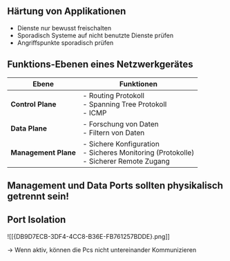 
## Härtung von Applikationen
- Dienste nur bewusst freischalten
- Sporadisch Systeme auf nicht benutzte Dienste prüfen
- Angriffspunkte sporadisch prüfen

## Funktions-Ebenen eines Netzwerkgerätes

| Ebene            | Funktionen                                                                 |
|------------------|----------------------------------------------------------------------------|
| **Control Plane**| - Routing Protokoll <br> - Spanning Tree Protokoll <br> - ICMP             |
| **Data Plane**   | - Forschung von Daten <br> - Filtern von Daten                             |
| **Management Plane**| - Sichere Konfiguration <br> - Sicheres Monitoring (Protokolle) <br> - Sicherer Remote Zugang|

## Management und Data Ports sollten physikalisch getrennt sein!

## Port Isolation
![[{DB9D7ECB-3DF4-4CC8-B36E-FB761257BDDE}.png]]

-> Wenn aktiv, können die Pcs nicht untereinander Kommunizieren

